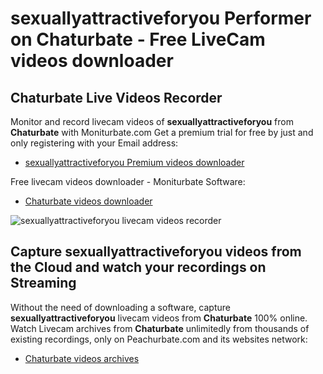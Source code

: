 # sexuallyattractiveforyou Performer on Chaturbate - Free LiveCam videos downloader

## Chaturbate Live Videos Recorder

Monitor and record livecam videos of **sexuallyattractiveforyou** from **Chaturbate** with Moniturbate.com
Get a premium trial for free by just and only registering with your Email address:
* [sexuallyattractiveforyou Premium videos downloader](https://moniturbate.com/request-demo-licence-key.html)

Free livecam videos downloader - Moniturbate Software:
* [Chaturbate videos downloader](https://moniturbate.com/moniturbate-download-software.html)

![sexuallyattractiveforyou livecam videos recorder](https://peachurnet.com/templates/moniturbate-software.png)


## Capture sexuallyattractiveforyou videos from the Cloud and watch your recordings on Streaming

Without the need of downloading a software, capture **sexuallyattractiveforyou** livecam videos from **Chaturbate** 100% online.
Watch Livecam archives from **Chaturbate** unlimitedly from thousands of existing recordings, only on Peachurbate.com and its websites network:
* [Chaturbate videos archives](https://peachurnet.com/)